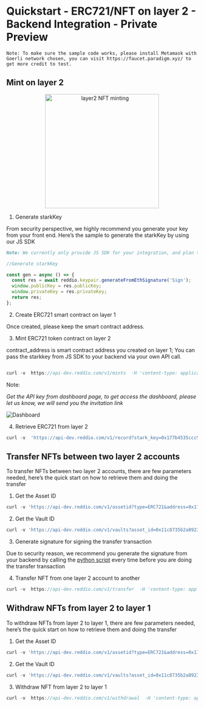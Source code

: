 # Quickstart - ERC721/NFT on layer 2 -  Backend Integration - Private Preview

```
Note: To make sure the sample code works, please install Metamask with Goerli network chosen, you can visit https://faucet.paradigm.xyz/ to get more credit to test.
```

## Mint on layer 2
<p align="center">
  <img src="/layer2nft-apiminting.png" alt="layer2 NFT minting" width="300"/>
</p>

1. Generate starkKey

From security perspective, we highly recommend you generate your key from your front end. Here’s the sample to generate the starkKey by using our JS SDK

```markdown
Note: We currently only provide JS SDK for your integration, and plan to roll out Android/iOS/Unity soon
```

```jsx
//Generate starkKey

const gen = async () => {
  const res = await reddio.keypair.generateFromEthSignature('Sign');
  window.publicKey = res.publicKey;
  window.privateKey = res.privateKey;
  return res;
};
```

2. Create ERC721 smart contract on layer 1

Once created, please keep the smart contract address.

3. Mint ERC721 token contract on layer 2

contract_address is smart contract address you created on layer 1; You can pass the starkkey from JS SDK to your backend via your own API call.

```jsx

curl -v  https://api-dev.reddio.com/v1/mints  -H 'content-type: application/json' -H 'X-API-Key: rk-d3b3c4cb-e721-4a8d-be47-3d231b32260f5' -d '{ "contract_address":"0xd66362e8ff8d5def8c8ead34faa74c038745ccea", "stark_key":"0x177b4535ccc939f31cc23e8edf0b40436277905272fd53bd5c5a3a26286944b", "amount":"10"}'

```

Note: 

*Get the API key from dashboard page, to get access the dashboard, please let us know, we will send you the invitation link*

![Dashboard](/dashboard-quickstart.png)

4. Retrieve ERC721 from layer 2

```jsx
curl -v  'https://api-dev.reddio.com/v1/record?stark_key=0x177b4535ccc939f31cc23e8edf0b40436277905272fd53bd5c5a3a26286944b&sequence_id=45740'
```

## Transfer NFTs between two layer 2 accounts

To transfer NFTs between two layer 2 accounts, there are few parameters needed, here’s the quick start on how to retrieve them and doing the transfer

1. Get the Asset ID

```jsx
curl -v 'https://api-dev.reddio.com/v1/assetid?type=ERC721&address=0x177b4535ccc939f31cc23e8edf0b40436277905272fd53bd5c5a3a26286944b&token_id=45740'
```

2. Get the Vault ID

```jsx
curl -v 'https://api-dev.reddio.com/v1/vaults?asset_id=0x11c8735b2a892353bb7993136f1eb8fab91054ed740887d9ceddbf6d01d8eae&stark_key=0x177b4535ccc939f31cc23e8edf0b40436277905272fd53bd5c5a3a26286944b'
```

3. Generate signature for signing the transfer transaction

Due to security reason, we recommend you generate the signature from your backend by calling the [python script](https://github.com/reddio-com/red-py-sdk) every time before you are doing the transfer transaction

4. Transfer NFT from one layer 2 account to another

```jsx
curl -v  https://api-dev.reddio.com/v1/transfer  -H 'content-type: application/json' -H 'X-API-Key: rk-d3b3c4cb-e721-4a8d-be47-3d231b32260f5' -d '{ "asset_id":"0x4240e8b8c0b6E6464a13F555F6395BbfE1c4bdf1", "stark_key":"0x177b4535ccc939f31cc23e8edf0b40436277905272fd53bd5c5a3a26286944b", "amount":1, "nonce":100, "vault_id":1000, "receiver": "0x761f1709a72a7e1d9a503faf2a1067686f315acdc825a804e1281fbd39accda", "receiver_vault_id":10,"expiration_timestamp":4194303, "signature":{"r":"0xab","s":"0xbb"}}'
```

## Withdraw NFTs from layer 2 to layer 1

To withdraw NFTs from layer 2 to layer 1, there are few parameters needed, here’s the quick start on how to retrieve them and doing the transfer

1. Get the Asset ID

```jsx
curl -v 'https://api-dev.reddio.com/v1/assetid?type=ERC721&address=0x177b4535ccc939f31cc23e8edf0b40436277905272fd53bd5c5a3a26286944b&token_id=45740'
```

2. Get the Vault ID

```jsx
curl -v 'https://api-dev.reddio.com/v1/vaults?asset_id=0x11c8735b2a892353bb7993136f1eb8fab91054ed740887d9ceddbf6d01d8eae&stark_key=0x177b4535ccc939f31cc23e8edf0b40436277905272fd53bd5c5a3a26286944b'
```

3. Withdraw NFT from layer 2 to layer 1

```jsx
curl -v  https://api-dev.reddio.com/v1/withdrawal  -H 'content-type: application/json' -H 'X-API-Key: rk-d3b3c4cb-e721-4a8d-be47-3d231b32260f5' -d '{ "contract_address":"0xd66362e8ff8d5def8c8ead34faa74c038745ccea", "token_id":"1", "stark_key":"0x177b4535ccc939f31cc23e8edf0b40436277905272fd53bd5c5a3a26286944b", "amount":10}'
```